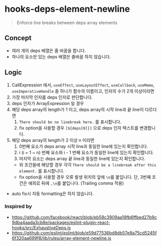 # hooks-deps-element-newline

> Enforce line breaks between deps array elements

## Concept

- 여러 개의 deps 배열은 줄 바꿈을 합니다.
- 하나의 요소만 있는 deps 배열은 줄바꿈 하지 않습니다.

## Logic

1. CallExpression 에서, `useEffect`, `useLayoutEffect`, `useCallback`, `useMemo`, `useImperativeHandle` 중 하나가 함수의 이름이고, 인자의 수가 2개 이상이라면
1. 가장 마지막 인자를 deps 인자로 판단합니다.
1. deps 인자가 ArrayExpression 일 경우
1. 해당 deps array의 length가 1 이고, deps array의 시작 line과 끝 line이 다르다면
   1. `There should be no linebreak here.` 를 표시합니다.
   1. fix option을 사용할 경우 `[${deps[0]}]` 으로 deps 인자 텍스트를 변경합니다.
1. 해당 deps array의 length가 2 이상 n 이라면
   1. 0번째 요소가 deps array 시작 line과 동일한 line에 있는지 확인합니다.
   1. i (i = 1 ~ n) 번째 요소와 i - 1 번째 요소가 동일한 line에 있는지 확인합니다.
   1. 마지막 요소는 deps array 끝 line과 동일한 line에 있는지 확인합니다.
   - 위 조건들에 해당할 경우 각각 `There should be a linebreak after this element.` 를 표시합니다.
   - fix option을 사용할 경우 오류 발생 위치의 앞에 `\n`를 붙입니다. 단, 3번째 조건은 예외로 뒤에 `,\n`를 붙입니다. (Trailing comma 적용)

- auto fix시 자동 formatting은 하지 않습니다.

### Inspired by

- https://github.com/facebook/react/blob/eb58c3909aa19fb6ffbed27b9c9dba4aada3cb8e/packages/eslint-plugin-react-hooks/src/ExhaustiveDeps.js
- https://github.com/eslint/eslint/blob/e59d77536bd8db57e8a75cd5245f6f320aa699f8/lib/rules/array-element-newline.js
